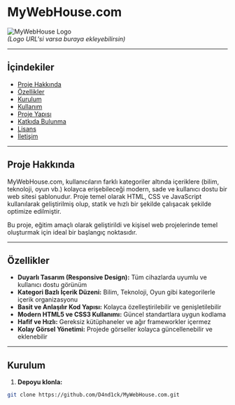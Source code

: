 # MyWebHouse.com

![MyWebHouse Logo](https://your-logo-url.com/logo.png)  
*(Logo URL'si varsa buraya ekleyebilirsin)*

---

## İçindekiler

- [Proje Hakkında](#proje-hakkında)  
- [Özellikler](#özellikler)  
- [Kurulum](#kurulum)  
- [Kullanım](#kullanım)  
- [Proje Yapısı](#proje-yapısı)  
- [Katkıda Bulunma](#katkıda-bulunma)  
- [Lisans](#lisans)  
- [İletişim](#iletisim)

---

## Proje Hakkında

MyWebHouse.com, kullanıcıların farklı kategoriler altında içeriklere (bilim, teknoloji, oyun vb.) kolayca erişebileceği modern, sade ve kullanıcı dostu bir web sitesi şablonudur. Proje temel olarak HTML, CSS ve JavaScript kullanılarak geliştirilmiş olup, statik ve hızlı bir şekilde çalışacak şekilde optimize edilmiştir.

Bu proje, eğitim amaçlı olarak geliştirildi ve kişisel web projelerinde temel oluşturmak için ideal bir başlangıç noktasıdır.

---

## Özellikler

- **Duyarlı Tasarım (Responsive Design):** Tüm cihazlarda uyumlu ve kullanıcı dostu görünüm  
- **Kategori Bazlı İçerik Düzeni:** Bilim, Teknoloji, Oyun gibi kategorilerle içerik organizasyonu  
- **Basit ve Anlaşılır Kod Yapısı:** Kolayca özelleştirilebilir ve genişletilebilir  
- **Modern HTML5 ve CSS3 Kullanımı:** Güncel standartlara uygun kodlama  
- **Hafif ve Hızlı:** Gereksiz kütüphaneler ve ağır frameworkler içermez  
- **Kolay Görsel Yönetimi:** Projede görseller kolayca güncellenebilir ve eklenebilir  

---

## Kurulum

1. **Depoyu klonla:**

```bash
git clone https://github.com/D4nd1ck/MyWebHouse.com.git

